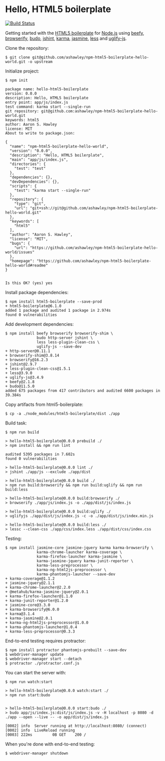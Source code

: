 Hello, HTML5 boilerplate
==========================

[![Build Status](https://travis-ci.org/ashawley/npm-html5-boilerplate-hello-world.svg?branch=master)](https://travis-ci.org/ashawley/npm-html5-boilerplate-hello-world)

Getting started with the [HTML5 boilerplate] for [Node.js] using [beefy], [browserify], [budo], [jshint], [karma], [jasmine], [less] and [uglify-js].

Clone the repository:

    $ git clone git@github.com/ashawley/npm-html5-boilerplate-hello-world.git -o upstream

Initialize project:

    $ npm init

    package name: hello-html5-boilerplate
    version: 0.0.0
    description: Hello, HTML5 boilerplate
    entry point: app/js/index.js
    test command: karma start --single-run
    git repository: git@github.com:ashawley/npm-html5-boilerplate-hello-world.git
    keywords: html5
    author: Aaron S. Hawley
    license: MIT
    About to write to package.json:
    
    {
      "name": "npm-html5-boilerplate-hello-world",
      "version": "0.0.0",
      "description": "Hello, HTML5 boilerplate",
      "main": "app/js/index.js",
      "directories": {
        "test": "test"
      },
      "dependencies": {},
      "devDependencies": {},
      "scripts": {
        "test": "karma start --single-run"
      },
      "repository": {
        "type": "git",
        "url": "git+ssh://git@github.com/ashawley/npm-html5-boilerplate-hello-world.git"
      },
      "keywords": [
        "html5"
      ],
      "author": "Aaron S. Hawley",
      "license": "MIT",
      "bugs": {
        "url": "https://github.com/ashawley/npm-html5-boilerplate-hello-world/issues"
      },
      "homepage": "https://github.com/ashawley/npm-html5-boilerplate-hello-world#readme"
    }
    
    
    Is this OK? (yes) yes

Install package dependencies:

    $ npm install html5-boilerplate --save-prod
    + html5-boilerplate@6.1.0
    added 1 package and audited 1 package in 2.974s
    found 0 vulnerabilities

Add development dependencies:

    $ npm install beefy browserify browserify-shim \
                  budo http-server jshint \
                  less less-plugin-clean-css \
                  uglify-js --save-dev
    + http-server@0.11.1
    + browserify-shim@3.8.14
    + browserify@16.2.3
    + jshint@2.9.7
    + less-plugin-clean-css@1.5.1
    + less@3.9.0
    + uglify-js@3.4.9
    + beefy@2.1.8
    + budo@11.5.0
    added 675 packages from 417 contributors and audited 6600 packages in 39.384s

Copy artifacts from html5-boilerplate:

    $ cp -a ./node_modules/html5-boilerplate/dist ./app

Build task:

    $ npm run build
    
    > hello-html5-boilerplate@0.0.0 prebuild ./
    > npm install && npm run lint
    
    audited 5395 packages in 7.602s
    found 0 vulnerabilities
    
    > hello-html5-boilerplate@0.0.0 lint ./
    > jshint ./app/js --exclude ./app/dist
    
    > hello-html5-boilerplate@0.0.0 build ./
    > npm run build:browserify && npm run build:uglify && npm run build:less
    
    > hello-html5-boilerplate@0.0.0 build:browserify ./
    > browserify ./app/js/index.js -o ./app/dist/js/index.js

    > hello-html5-boilerplate@0.0.0 build:uglify ./
    > uglifyjs ./app/dist/js/index.js -c -o ./app/dist/js/index.min.js
    
    > hello-html5-boilerplate@0.0.0 build:less ./
    > lessc --clean-css ./app/css/index.less ./app/dist/css/index.css

Testing:

    $ npm install jasmine-core jasmine-jquery karma karma-browserify \
                  karma-chrome-launcher karma-coverage \
                  karma-firefox-launcher karma-jasmine \
                  karma-jasmine-jquery karma-junit-reporter \
                  karma-less-preprocessor \
                  karma-ng-html2js-preprocessor \
                  karma-phantomjs-launcher --save-dev
    + karma-coverage@1.1.2
    + jasmine-jquery@2.1.1
    + karma-chrome-launcher@2.2.0
    + @metahub/karma-jasmine-jquery@2.0.1
    + karma-firefox-launcher@1.1.0
    + karma-junit-reporter@1.2.0
    + jasmine-core@3.3.0
    + karma-browserify@6.0.0
    + karma@3.1.4
    + karma-jasmine@2.0.1
    + karma-ng-html2js-preprocessor@1.0.0
    + karma-phantomjs-launcher@1.0.4
    + karma-less-preprocessor@0.3.3

End-to-end testing requires protractor:

    $ npm install protractor phantomjs-prebuilt --save-dev
    $ webdriver-manager update
    $ webdriver-manager start --detach
    $ protractor ./protractor.conf.js

You can start the server with:

    $ npm run watch:start
    
    > hello-html5-boilerplate@0.0.0 watch:start ./
    > npm run start:budo
    
    
    > hello-html5-boilerplate@0.0.0 start:budo ./
    > budo app/js/index.js:dist/js/index.js -v -H localhost -p 8080 -d ./app --open --live -- -o app/dist/js/index.js
    
    [0002] info  Server running at http://localhost:8080/ (connect)
    [0002] info  LiveReload running
    [0003] 222ms         0B GET    200 /

When you're done with end-to-end testing:

    $ webdriver-manager shutdown

[beefy]: http://didact.us/beefy/
[browserify]: http://browserify.org/
[budo]: http://github.com/mattdesl/budo
[HTML5 boilerplate]: https://html5boilerplate.com/
[jasmine]: http://jasmine.github.io/
[jshint]: http://jshint.com/
[karma]: http://karma-runner.github.io/
[less]: http://lesscss.org/
[Node.js]: http://nodejs.org/
[uglify-js]: http://lisperator.net/uglifyjs/
